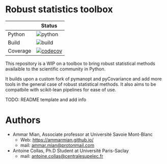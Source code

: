 # Robust statistics toolbox

|          | Status |
|----------|--------|
| Python   | ![python](https://img.shields.io/badge/Version-%3E%3D3.7-blue?style=flat) |
| Build    | ![build](https://img.shields.io/badge/build-passing-green?style=flat) |
| Coverage | [![codecov](https://codecov.io/gh/AmmarMian/robuststats/branch/main/graph/badge.svg?token=EW5N63WRN6)](https://codecov.io/gh/AmmarMian/robuststats) |


This repository is a WIP on a toolbox to bring robust statistical methods availaible to the scientific community in Python.

It builds upon a custom fork of pymanopt and pyCovariance and add more tools in the general case of robust statistical methods. It also aims to be compatbile with scikit-lean pipelines for ease of use.

TODO: README template and add info

# Authors

* Ammar Mian, Associate professor at Université Savoie Mont-Blanc
   * Web: https://ammarmian.github.io/
   * mail: ammar.mian@protonmail.com
* Antoine Collas, Ph.D Student at Université Paris-Saclay
   * mail: antoine.collas@centralesupelec.fr

